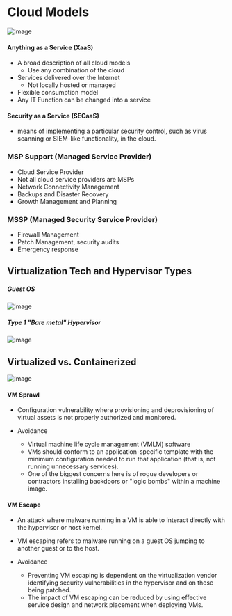 
# Cloud Models
![image](https://user-images.githubusercontent.com/63236771/124344003-8761d580-dbed-11eb-9205-f0bb7c84c347.png)

#### Anything as a Service (XaaS)
 - A broad description of all cloud models
   - Use any combination of the cloud
 - Services delivered over the Internet
   - Not locally hosted or managed
 - Flexible consumption model
 - Any IT Function can be changed into a service

#### Security as a Service (SECaaS)
 - means of implementing a particular security control, such as virus scanning or SIEM-like functionality, in the cloud.

### MSP Support (Managed Service Provider)
 - Cloud Service Provider
 - Not all cloud service providers are MSPs
 - Network Connectivity Management
 - Backups and Disaster Recovery
 - Growth Management and Planning

### MSSP (Managed Security Service Provider)
 - Firewall Management
 - Patch Management, security audits
 - Emergency response

## Virtualization Tech and Hypervisor Types

##### Guest OS
![image](https://user-images.githubusercontent.com/63236771/124345546-348d1b80-dbf7-11eb-96c4-0be8158fc231.png)

##### Type 1 "Bare metal" Hypervisor
![image](https://user-images.githubusercontent.com/63236771/124345571-4a024580-dbf7-11eb-81fa-48f678964ee2.png)


## Virtualized vs. Containerized

![image](https://user-images.githubusercontent.com/63236771/124344673-571c3600-dbf1-11eb-9e9f-4ad38629cee1.png)

#### VM Sprawl 
 - Configuration vulnerability where provisioning and deprovisioning of virtual assets is not properly authorized and monitored.

 - Avoidance
   - Virtual machine life cycle management (VMLM) software
   - VMs should conform to an application-specific template with the minimum configuration needed to run that application (that is, not running unnecessary services). 
   - One of the biggest concerns here is of rogue developers or contractors installing backdoors or "logic bombs" within a machine image. 

#### VM Escape
 - An attack where malware running in a VM is able to interact directly with the hypervisor or host kernel.
 - VM escaping refers to malware running on a guest OS jumping to another guest or to the host. 

 - Avoidance
   - Preventing VM escaping is dependent on the virtualization vendor identifying security vulnerabilities in the hypervisor and on these being patched. 
   - The impact of VM escaping can be reduced by using effective service design and network placement when deploying VMs.


